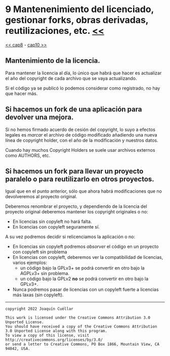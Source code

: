# 9 Mantenenimiento del licenciado, gestionar forks, obras derivadas, reutilizaciones, etc. [<<](../README.md)
[<< cap8](./capitulo8.md) - [cap10 >>](./capitulo10.md)

## Mantenimiento de la licencia.

Para mantener la licencia al día, lo único que habrá que hacer es actualizar el año del copyright de cada archivo que se vaya actualizando.

Si el código ya se publicó lo podemos considerar como registrado, no hay que hacer más.

## Si hacemos un fork de una aplicación para devolver una mejora.

Si no hemos firmado acuerdo de cesión del copyright, lo suyo a efectos legales es *marcar* el archivo de código modificado añadiendo una nueva línea de copyright holder, con el año de la modificación y nuestros datos.

Cuando hay muchos Copyright Holders se suele usar archivos externos como AUTHORS, etc.

## Si hacemos un fork para llevar un proyecto paralelo o para reutilizarlo en otros proyectos.

Igual que en el punto anterior, sólo que ahora habrá modificaciones que no devolveremos al proyecto original.

Deberemos renombrar el proyecto, y dependiendo de la licencia del proyecto original deberemos mantener los copyright originales o no:

+ En licencias sin copyleft no hará falta.
+ En licencias con copyleft seguramente sí.

A su vez podremos decidir si relicenciamos la aplicación o no:

+ En licencias sin copyleft podremos *absorver* el código en un proyecto con copyleft sin problema
+ En licencias con copyleft, deberemos ver la compatibilidad de licencias, varios ejemplos:
    - un código bajo la GPLv3+ se podrá convertir en otro bajo la AGPLv3+ sin problema.
    - un código bajo la GPLv2 **no** se podrá convertir en otro bajo la GPLv3+.
+ Nunca podremos pasar de licencias con un copyleft fuerte a licencias más laxas (sin copyleft).

***

```
copyright 2022 Joaquín Cuéllar

This work is licensed under the Creative Commons Attribution 3.0 Unported License. 
You should have received a copy of the Creative Commons Attribution 3.0 Unported License along with this program.
To view a copy of this license, visit http://creativecommons.org/licenses/by/3.0/
or send a letter to Creative Commons, PO Box 1866, Mountain View, CA 94042, USA.
```

